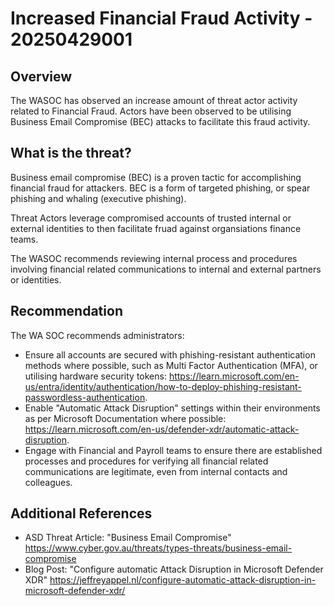 # Increased Financial Fraud Activity - 20250429001

## Overview

The WASOC has observed an increase amount of threat actor activity related to Financial Fraud. Actors have been observed to be utilising Business Email Compromise (BEC) attacks to facilitate this fraud activity.

## What is the threat?

Business email compromise (BEC) is a proven tactic for accomplishing financial fraud for attackers. BEC is a form of targeted phishing, or spear phishing and whaling (executive phishing).

Threat Actors leverage compromised accounts of trusted internal or external identities to then facilitate fruad against organsiations finance teams.

The WASOC recommends reviewing internal process and procedures involving financial related communications to internal and external partners or identities.

## Recommendation

The WA SOC recommends administrators:

- Ensure all accounts are secured with phishing-resistant authentication methods where possible, such as Multi Factor Authentication (MFA), or utilising hardware security tokens: <https://learn.microsoft.com/en-us/entra/identity/authentication/how-to-deploy-phishing-resistant-passwordless-authentication>.
- Enable "Automatic Attack Disruption" settings within their environments as per Microsoft Documentation where possible: <https://learn.microsoft.com/en-us/defender-xdr/automatic-attack-disruption>.
- Engage with Financial and Payroll teams to ensure there are established processes and procedures for verifying all financial related communications are legitimate, even from internal contacts and colleagues.


## Additional References

- ASD Threat Article: "Business Email Compromise" <https://www.cyber.gov.au/threats/types-threats/business-email-compromise>
- Blog Post: "Configure automatic Attack Disruption in Microsoft Defender XDR" <https://jeffreyappel.nl/configure-automatic-attack-disruption-in-microsoft-defender-xdr/>

